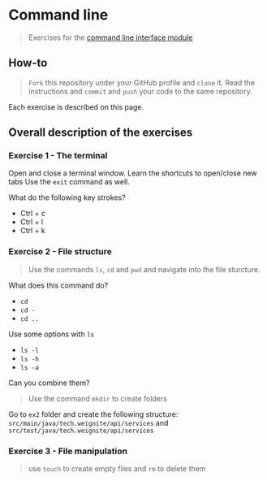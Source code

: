 # Command line
> Exercises for the [command line interface module](https://github.com/WeIgniteTech/the-weignitetech-program/blob/master/10-fundamentals-of-programming/12-command-line-interface/README.md)

## How-to
> `Fork` this repository under your GitHub profile and `clone` it. Read the instructions and `commit` and `push` your code to the same repository. 

Each exercise is described on this page. 

## Overall description of the exercises

### Exercise 1 - The terminal
Open and close a terminal window. Learn the shortcuts to open/close new tabs
Use the `exit` command as well. 

What do the following key strokes? 
 * Ctrl + c
 * Ctrl + l
 * Ctrl + k

### Exercise 2 - File structure
> Use the commands `ls`, `cd` and `pwd` and navigate into the file sturcture.

What does this command do? 
 * `cd` 
 * `cd -`
 * `cd ..`

Use some options with `ls`
 * `ls -l`
 * `ls -h`
 * `ls -a`

Can you combine them?

> Use the command `mkdir` to create folders

Go to `ex2` folder and create the following structure: 
 `src/main/java/tech.weignite/api/services` and  `src/test/java/tech.weignite/api/services`

### Exercise 3 - File manipulation
> use `touch` to create empty files  and `rm` to delete them
